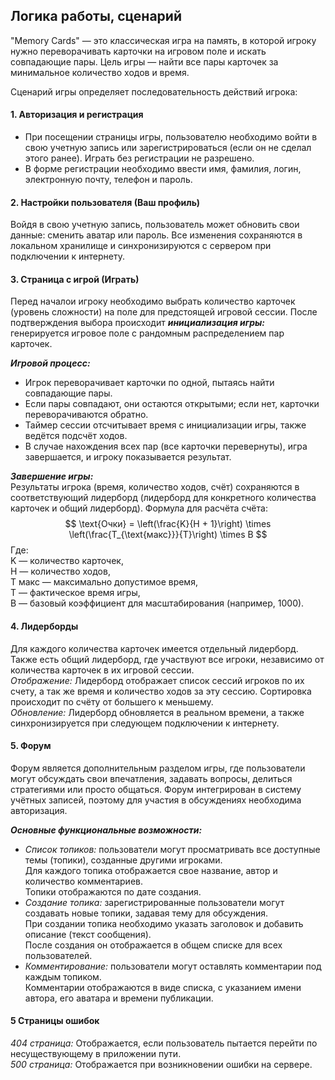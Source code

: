 ## Логика работы, сценарий
"Memory Cards" — это классическая игра на память, в которой игроку нужно переворачивать карточки на игровом поле и искать совпадающие пары. Цель игры — найти все пары карточек за минимальное количество ходов и время.

Сценарий игры определяет последовательность действий игрока: 
#### 1. Авторизация и регистрация
- При посещении страницы игры, пользователю необходимо войти в свою учетную запись или зарегистрироваться (если он не сделал этого ранее). Играть без регистрации не разрешено.  
- В форме регистрации необходимо ввести имя, фамилия, логин, электронную почту, телефон и пароль.  
#### 2. Настройки пользователя (Ваш профиль)
Войдя в свою учетную запись, пользователь может обновить свои данные: сменить аватар или пароль.
Все изменения сохраняются в локальном хранилище и синхронизируются с сервером при подключении к интернету.
#### 3. Страница с игрой (Играть)
Перед началои игроку необходимо выбрать количество карточек (уровень сложности) на поле для предстоящей игровой сессии. После подтверждения выбора происходит ***инициализация игры:*** генерируется игровое поле с рандомным распределением пар карточек.  

***Игровой процесс:***  
- Игрок переворачивает карточки по одной, пытаясь найти совпадающие пары.
- Если пары совпадают, они остаются открытыми; если нет, карточки переворачиваются обратно.
- Таймер сессии отсчитывает время с инициализации игры, также ведётся подсчёт ходов.
- В случае нахождения всех пар (все карточки перевернуты), игра завершается, и игроку показывается результат.  

***Завершение игры:***  
Результаты игрока (время, количество ходов, счёт) сохраняются в соответствующий лидерборд (лидерборд для конкретного количества карточек и общий лидерборд).
Формула для расчёта счёта:
$$
\text{Очки} = \left(\frac{K}{H + 1}\right) \times \left(\frac{T_{\text{макс}}}{T}\right) \times B
$$
Где:  
K — количество карточек,  
H — количество ходов,  
T макс — максимально допустимое время,  
T — фактическое время игры,  
B — базовый коэффициент для масштабирования (например, 1000).
#### 4. Лидерборды
Для каждого количества карточек имеется отдельный лидерборд. Также есть общий лидерборд, где участвуют все игроки, независимо от количества карточек в их игровой сессии.  
*Отображение:* Лидерборд отображает список сессий игроков по их счету, а так же время и количество ходов за эту сессию. Сортировка происходит по счёту от большего к меньшему.  
*Обновление:* Лидерборд обновляется в реальном времени, а также синхронизируется при следующем подключении к интернету.
#### 5. Форум 
Форум является дополнительным разделом игры, где пользователи могут обсуждать свои впечатления, задавать вопросы, делиться стратегиями или просто общаться. Форум интегрирован в систему учётных записей, поэтому для участия в обсуждениях необходима авторизация.  

***Основные функциональные возможности:***
 - *Список топиков:* пользователи могут просматривать все доступные темы (топики), созданные другими игроками.  
 Для каждого топика отображается свое название, автор и количество комментариев.  
 Топики отображаются по дате создания. 
- *Создание топика:* зарегистрированные пользователи могут создавать новые топики, задавая тему для обсуждения.  
При создании топика необходимо указать заголовок и добавить описание (текст сообщения).  
После создания он отображается в общем списке для всех пользователей.
- *Комментирование:* пользователи могут оставлять комментарии под каждым топиком.  
Комментарии отображаются в виде списка, с указанием имени автора, его аватара и времени публикации.  
#### 5 Страницы ошибок
*404 страница:* Отображается, если пользователь пытается перейти по несуществующему в приложении пути.  
*500 страница:* Отображается при возникновении ошибки на сервере.
